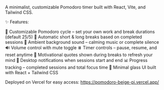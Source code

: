 A minimalist, customizable Pomodoro timer built with React, Vite, and Tailwind CSS.

✨ Features:

📅 Customizable Pomodoro cycle – set your own work and break durations (default 25/5)
🔁 Automatic short & long breaks based on completed sessions
🎵 Ambient background sound – calming music or complete silence
🔊 Volume control with mute toggle
⏸️ Timer controls – pause, resume, and reset anytime
💬 Motivational quotes shown during breaks to refresh your mind
🔔 Desktop notifications when sessions start and end
📊 Progress tracking – completed sessions and total focus time
💎 Minimal glass UI built with React + Tailwind CSS

Deployed on Vercel for easy access: https://pomodoro-beige-pi.vercel.app/
